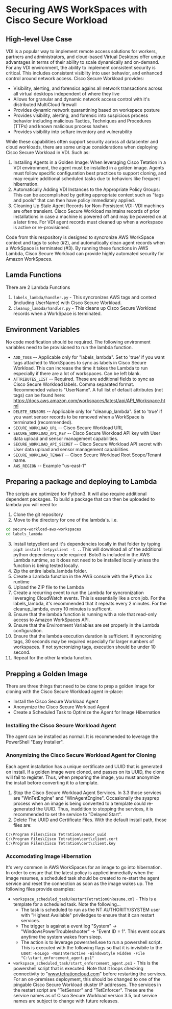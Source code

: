 # Securing AWS WorkSpaces with Cisco Secure Workload

## High-level Use Case
VDI is a popular way to implement remote access solutions for workers, partners and administrators, and cloud-based Virtual Desktops offer unique advantages in terms of their ability to scale dynamically and on-demand.  For any VDI environment, the ability to implement consistent security is critical.  This includes consistent visiblity into user behavior, and enhanced control around network access.  Cisco Secure Workload provides:
* Visibility, alerting, and forensics agains all network transactions across all virtual desktops independent of where they live
* Allows for granular and dynamic network access control with it's distributed MultiCloud firewall
* Provides dynamic network quarantining based on workspace posture
* Provides visibility, alerting, and forensic into suspicious process behavior including malicious Tactics, Techniques and Procedures (TTPs) and known malicious process hashes
* Provides visibility into softare inventory and vulnerability

While these capabilities often support security across all datacenter and cloud workloads, there are some unique considerations when deploying Cisco Secure Workload in VDI.  Such as:
1.	Installing Agents in a Golden Image: When leveraging Cisco Tetation in a VDI environment, the agent must be installed in a golden image.  Agents must follow specific configuration best practices to support cloning, and may require additional scheduled tasks due to behaviors like frequent hibernation.
2.	Automatically Adding VDI Instances to the Appropriate Policy Groups: This can be accomplished by getting appropriate context such as "tags and pools" that can then have policy immediately applied.
3.	Cleaning Up Stale Agent Records for Non-Persistent VDI: VDI machines are often transient.  Cisco Secure Workload maintains records of prior installations in case a machine is powered off and may be powered on at a later time.  For VDI agent records must cleaned up when a workspace is active or re-provisioned.

Code from this respository is designed to syncronize AWS WorkSpace context and tags to solve (#2), and automatically clean agent records when a WorkSpace is terminated (#3).  By running these functions in AWS Lambda, Cisco Secure Workload can provide highly automated security for Amazon WorkSpaces.


## Lamda Functions
There are 2 Lambda Functions
1. `labels_lambda/handler.py` - This syncronizes AWS tags and context (including UserName) with Cisco Secure Workload.
2. `cleanup_lambda/handler.py` - This cleans up Cisco Secure Workload records when a WorkSpace is terminated.


## Environment Variables
No code modification should be required.  The following environment variables need to be provisioned to run the lambda function.

* `ADD_TAGS` -- Applicable only for "labels_lambda".  Set to 'true' if you want tags attached to WorkSpaces to sync as labels in Cisco Secure Workload.  This can increase the time it takes the Lambda to run especially if there are a lot of workspaces.  Can be left blank.
* `ATTRIBUTES_LIST` -- Required.  These are additional fields to sync as Cisco Secure Workload labels.  Comma separated format.  Recommended value is "UserName".  A full list of default attributes (not tags) can be found here: https://docs.aws.amazon.com/workspaces/latest/api/API_Workspace.html
* `DELETE_SENSORS` -- Applicable only for "cleanup_lambda".  Set to 'true' if you want sensor records to be removed when a WorkSpace is terminated (recommended).
* `SECURE_WORKLOAD_URL` -- Cisco Secure Workload URL
* `SECURE_WORKLOAD_API_KEY` -- Cisco Secure Workload API key with User data upload and sensor management capabilities.
* `SECURE_WORKLOAD_API_SECRET` -- Cisco Secure Workload API secret with User data upload and sensor management capabilities.
* `SECURE_WORKLOAD_TENANT` -- Cisco Secure Workload Root Scope/Tenant name.
* `AWS_REGION` -- Example "us-east-1"


## Preparing a package and deploying to Lambda
The scripts are optimized for Python3.  It will also require additional dependent packages.  To build a package that can then be uploaded to lambda you will need to:
1. Clone the git repository
2. Move to the directory for one of the lambda's.  i.e.
```bash
cd secure-workload-aws-workspaces
cd labels_lambda
```
3. Install tetpyclient and it's dependencies locally in that folder by typing `pip3 install tetpyclient -t .`.  This will download all of the additional python dependency code required.  Boto3 is included in the AWS Lambda runtime, so it does not need to be installed locally unless the function is being tested locally.
4. Zip the entire labels_lambda folder.
5. Create a Lambda function in the AWS console with the Python 3.x runtime
6. Upload the ZIP file to the Lambda
7. Create a recurring event to run the Lambda for syncronization leveraging CloudWatch events.  This is essentially like a cron job.  For the labels_lambda, it's recommended that it repeats every 2 minutes.  For the cleanup_lambda, every 10 minutes is sufficent.
8. Ensure that the lambda function is running with a role that read-only access to Amazon WorkSpaces API.
9. Ensure that the Environment Variables are set properly in the Lambda configuration.
10. Ensure that the lambda execution duration is sufficient.  If syncronizing tags, 30 seconds may be required especially for larger numbers of workspaces.  If not syncronizing tags, execution should be under 10 second.
11. Repeat for the other lambda function.

## Prepping a Golden Image
There are three things that need to be done to prep a golden image for cloning with the Cisco Secure Workload agent in-place:
* Install the Cisco Secure Workload Agent
* Anonymize the Cisco Secure Workload Agent
* Create a Scheduled Task to Optimize the Agent for Image Hibernation

### Installing the Cisco Secure Workload Agent
The agent can be installed as normal.  It is recommended to leverage the PowerShell "Easy Installer".

### Anonymizing the Cisco Secure Workload Agent for Cloning
Each agent installation has a unique certificate and UUID that is generated on install.  If a golden image were cloned, and passes on its UUID, the clone will fail to register.  Thus, when preparing the image, you must anonymize the install before converting it to a template.
1. Stop the Cisco Secure Workload Agent Services.  In 3.3 those services are "WinTetEngine" and "WinAgentEngine". Occasionally the sysprep process when an image is being converted to a template could re-generated the UUID.  Thus, inaddition to stopping the services, it is recommended to set the service to "Delayed Start".
2. Delete The UUID and Certificate Files.  With the default install path, those files are:
```
C:\Program Files\Cisco Tetration\sensor_uuid
C:\Program Files\Cisco Tetration\cert\client.cert
C:\Program Files\Cisco Tetration\cert\client.key
```
### Accomodating Image Hibernation
It's very common in AWS WorkSpaces for an image to go into hibernation.  In order to ensure that the latest policy is applied immediatly when the image resumes, a scheduled task should be created to re-start the agent service and reset the connection as soon as the image wakes up.  The following files provide examples:

* `workspace_scheduled_task/RestartTetrationOnResume.xml` - This is a template for a scheduled task.  Note the following...
    * The task is scheduled to run as the NT AUTHORITY/SYSTEM user with "Highest Available" priviledges to ensure that it can restart services.
    * The trigger is against a event log "System" -> "WindowsPowerTroubleshooter" -> "Event ID = 1".  This event occurs anytime the system wakes from sleep.
    * The action is to leverage powershell.exe to run a powershell script.  This is executed with the following flags so that it is invisibile to the user: `-NoLogo -NonInteractive -WindowStyle Hidden -File "C:\start_enforcement_agent.ps1"`
* `workspace_scheduled_task/start_enforcement_agent.ps1` - This is the powershell script that is executed.  Note that it loops checking connectivity to "www.tetrationcloud.com" before restarting the services.  For an on-premises deployment, this should be changed to one of the pingable Cisco Secure Workload cluster IP addresses.  The services in the restart script are "TetSensor" and "TetEnforcer".  These are the service names as of Cisco Secure Workload version 3.5, but service names are subject to change with future releases.